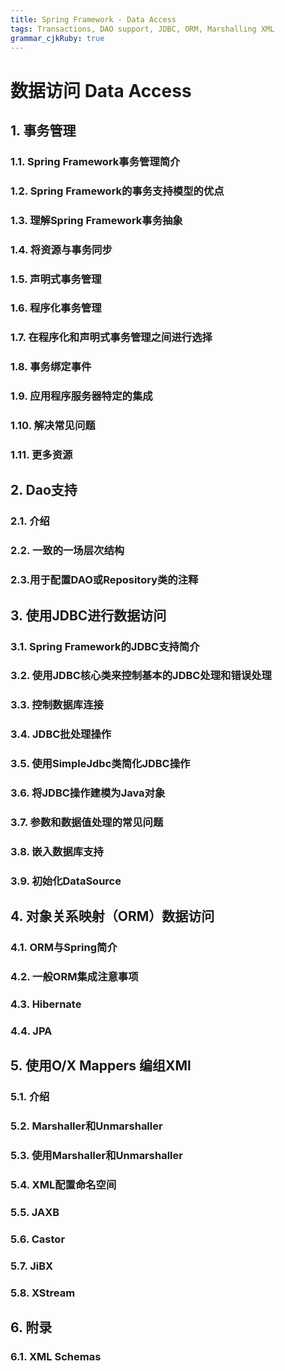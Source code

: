 ```yaml
---
title: Spring Framework - Data Access 
tags: Transactions, DAO support, JDBC, ORM, Marshalling XML
grammar_cjkRuby: true
---
```



# 数据访问 Data Access
## 1. 事务管理
### 1.1. Spring Framework事务管理简介
### 1.2. Spring Framework的事务支持模型的优点
### 1.3. 理解Spring Framework事务抽象
### 1.4. 将资源与事务同步
### 1.5. 声明式事务管理
### 1.6. 程序化事务管理
### 1.7. 在程序化和声明式事务管理之间进行选择
### 1.8. 事务绑定事件
### 1.9. 应用程序服务器特定的集成
### 1.10. 解决常见问题
### 1.11. 更多资源
## 2. Dao支持
### 2.1. 介绍
### 2.2. 一致的一场层次结构
### 2.3.用于配置DAO或Repository类的注释
## 3. 使用JDBC进行数据访问
### 3.1. Spring Framework的JDBC支持简介
### 3.2. 使用JDBC核心类来控制基本的JDBC处理和错误处理
### 3.3. 控制数据库连接
### 3.4. JDBC批处理操作
### 3.5. 使用SimpleJdbc类简化JDBC操作
### 3.6. 将JDBC操作建模为Java对象
### 3.7. 参数和数据值处理的常见问题
### 3.8. 嵌入数据库支持
### 3.9. 初始化DataSource
## 4. 对象关系映射（ORM）数据访问
### 4.1. ORM与Spring简介
### 4.2. 一般ORM集成注意事项
### 4.3. Hibernate
### 4.4. JPA
## 5. 使用O/X Mappers 编组XMl
### 5.1. 介绍
### 5.2. Marshaller和Unmarshaller
### 5.3. 使用Marshaller和Unmarshaller
### 5.4. XML配置命名空间
### 5.5. JAXB
### 5.6. Castor
### 5.7. JiBX
### 5.8. XStream
## 6. 附录
### 6.1. XML Schemas